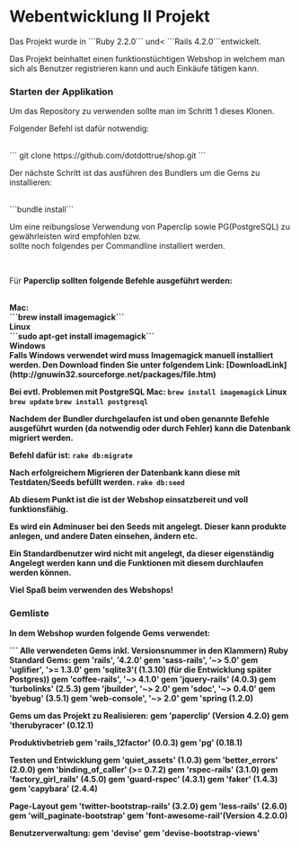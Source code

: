 <h1>Webentwicklung II Projekt</h1>
Das Projekt wurde in ```Ruby 2.2.0``` und< ```Rails 4.2.0```entwickelt.

<p>Das Projekt beinhaltet einen funktionstüchtigen Webshop in welchem man sich als Benutzer registrieren kann und auch Einkäufe tätigen kann.</p>

<h3>Starten der Applikation</h3>

<p>Um das Repository zu verwenden sollte man im Schritt 1 dieses Klonen.</p>
<p>Folgender Befehl ist dafür notwendig:</p><br />
``` git clone https://github.com/dotdottrue/shop.git ```
<br />
<p>Der nächste Schritt ist das ausführen des Bundlers um die Gems zu installieren:</p><br />
```bundle install```

<p>Um eine reibungslose Verwendung von Paperclip sowie PG(PostgreSQL) zu gewährleisten wird empfohlen bzw.<br /> sollte noch folgendes per Commandline installiert werden.</p><br />
<p>Für <strong>Paperclip</srong> sollten folgende Befehle ausgeführt werden:</p><br />
<strong>Mac: </strong><br />
```brew install imagemagick```
<br /><strong>Linux</strong><br />
```sudo apt-get install imagemagick```
<br /><strong>Windows</strong><br />
Falls Windows verwendet wird muss Imagemagick manuell installiert werden.
Den Download finden Sie unter folgendem Link: [DownloadLink](http://gnuwin32.sourceforge.net/packages/file.htm)

Bei evtl. Problemen mit <strong>PostgreSQL</strong>
<strong>Mac: </strong>
```brew install imagemagick```
<strong>Linux</strong>
```brew update```
```brew install postgresql```

Nachdem der Bundler durchgelaufen ist und oben genannte Befehle ausgeführt wurden (da notwendig oder durch Fehler)
kann die Datenbank migriert werden.

Befehl dafür ist:
```rake db:migrate```

Nach erfolgreichem Migrieren der Datenbank kann diese mit Testdaten/Seeds befüllt werden.
```rake db:seed```

Ab diesem Punkt ist die ist der Webshop einsatzbereit und voll funktionsfähig.

Es wird ein Adminuser bei den Seeds mit angelegt. Dieser kann produkte anlegen, und andere Daten einsehen, ändern etc.

Ein Standardbenutzer wird nicht mit angelegt, da dieser eigenständig Angelegt werden kann und die Funktionen mit diesem durchlaufen werden können.

Viel Spaß beim verwenden des Webshops!

<h3>Gemliste</h3>

<p>In dem Webshop wurden folgende Gems verwendet:</p>
```
Alle verwendeten Gems inkl. Versionsnummer in den Klammern)
Ruby Standard Gems:
  gem 'rails', '4.2.0'
  gem 'sass-rails', '~> 5.0'
  gem 'uglifier', '>= 1.3.0'
  gem 'sqlite3'( (1.3.10) (für die Entwicklung später Postgres))
  gem 'coffee-rails', '~> 4.1.0'
  gem 'jquery-rails' (4.0.3)
  gem 'turbolinks' (2.5.3)
  gem 'jbuilder', '~> 2.0'
  gem 'sdoc', '~> 0.4.0'
  gem 'byebug' (3.5.1)
  gem 'web-console', '~> 2.0'
  gem 'spring (1.2.0)
 
 Gems um das Projekt zu Realisieren:
  gem 'paperclip' (Version 4.2.0)
  gem 'therubyracer' (0.12.1)
  
  Produktivbetrieb
    gem 'rails_12factor' (0.0.3)
    gem 'pg' (0.18.1)
  
  Testen und Entwicklung
    gem 'quiet_assets' (1.0.3)
    gem 'better_errors' (2.0.0)
    gem 'binding_of_caller'  (>= 0.7.2)
    gem 'rspec-rails' (3.1.0)
    gem 'factory_girl_rails' (4.5.0)
    gem 'guard-rspec' (4.3.1)
    gem 'faker' (1.4.3)
    gem 'capybara' (2.4.4)
  
  Page-Layout
    gem 'twitter-bootstrap-rails' (3.2.0)
    gem 'less-rails' (2.6.0)
    gem 'will_paginate-bootstrap'
    gem 'font-awesome-rail'(Version 4.2.0.0)
  
  Benutzerverwaltung:
    gem 'devise'
    gem 'devise-bootstrap-views'
```
